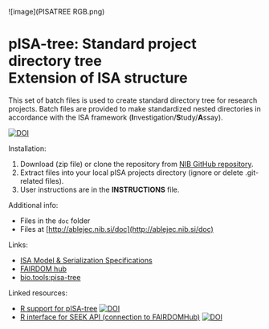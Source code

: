 ![image](PISATREE RGB.png)

# pISA-tree: Standard project directory tree<br/>Extension of ISA structure


This set of batch files is used to create standard directory tree for research projects.
Batch files are provided to make standardized nested directories in accordance with the ISA framework (**I**nvestigation/**S**tudy/**A**ssay).

[![DOI](https://zenodo.org/badge/DOI/10.5281/zenodo.5721227.svg)](https://doi.org/10.5281/zenodo.5721227)

Installation:

1. Download (zip file) or clone the repository from [NIB GitHub repository](https://github.com/NIB-SI/pISA/archive/projects.zip).
2. Extract files into your local pISA projects directory (ignore or delete .git-related files).
3. User instructions are in the **INSTRUCTIONS** file.

Additional info:  
* Files in the `doc` folder  
* Files at [http://ablejec.nib.si/doc](http://ablejec.nib.si/doc)  

Links:  
* [ISA Model & Serialization   Specifications](https://isa-tools.org/format/specification.html)
* [FAIRDOM hub](https://seek.sysmo-db.org/)  
* [bio.tools:pisa-tree](https://bio.tools/pisa-tree)


Linked resources:
* [R support for pISA-tree](https://github.com/NIB-SI/pisar) [![DOI](https://zenodo.org/badge/DOI/10.5281/zenodo.5721249.svg)](https://doi.org/10.5281/zenodo.5721249)
* [R interface for SEEK API (connection to FAIRDOMHub)](https://github.com/NIB-SI/seekr) [![DOI](https://zenodo.org/badge/DOI/10.5281/zenodo.5710285.svg)](https://doi.org/10.5281/zenodo.5710285)

